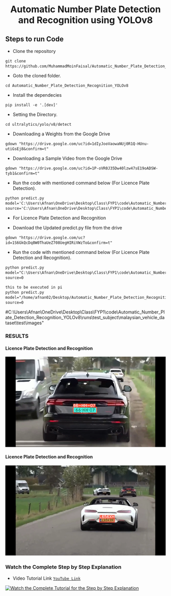 <H1 align="center">Automatic Number Plate Detection and Recognition using YOLOv8</H1>


## Steps to run Code

- Clone the repository
```
git clone https://github.com/MuhammadMoinFaisal/Automatic_Number_Plate_Detection_Recognition_YOLOv8.git
```
- Goto the cloned folder.
```
cd Automatic_Number_Plate_Detection_Recognition_YOLOv8
```
- Install the dependecies
```
pip install -e '.[dev]'

```

- Setting the Directory.
```
cd ultralytics/yolo/v8/detect
```


- Downloading a Weights from the Google Drive
```
gdown "https://drive.google.com/uc?id=1dIyJooVaowaNUj0R1Q-HUnu-utiGsEj8&confirm=t"
```
- Downloading a Sample Video from the Google Drive
```
gdown "https://drive.google.com/uc?id=1P-oVR0J35Dw40lzw47sE19oADSW-tyb1&confirm=t"

```
- Run the code with mentioned command below (For Licence Plate Detection).
```
python predict.py model='C:\Users\Afnan\OneDrive\Desktop\Class\FYP1\code\Automatic_Number_Plate_Detection_Recognition_YOLOv8\ultralytics\yolo\v8\detect\train_model\weights\best.pt' source='C:\Users\Afnan\OneDrive\Desktop\Class\FYP1\code\Automatic_Number_Plate_Detection_Recognition_YOLOv8\runs\test_subject\demo.mp4'
```

- For Licence Plate Detection and Recognition

- Download the Updated predict.py file from the drive
```
gdown "https://drive.google.com/uc?id=1S6GkQcDq8W0ThaUeZ708UegHIRiVWzTo&confirm=t"
```
- Run the code with mentioned command below (For Licence Plate Detection and Recognition).
```
python predict.py model="C:\Users\Afnan\OneDrive\Desktop\Class\FYP1\code\Automatic_Number_Plate_Detection_Recognition_YOLOv8\ultralytics\yolo\v8\detect\train_model\weights\best.pt" source=0
```
```
this to be executed in pi
python predict.py model="/home/afnan02/Desktop/Automatic_Number_Plate_Detection_Recognition_YOLOv8/ultralytics/yolo/v8/detect/train_model/weights/best.pt" source=0
```

#C:\Users\Afnan\OneDrive\Desktop\Class\FYP1\code\Automatic_Number_Plate_Detection_Recognition_YOLOv8\runs\test_subject\malaysian_vehicle_dataset\test\images"
### RESULTS

#### Licence Plate  Detection and Recognition  
![](./ultralytics/figure1.png)

#### Licence Plate  Detection and Recognition

![](./ultralytics/figure3.png)

### Watch the Complete Step by Step Explanation

- Video Tutorial Link  [`YouTube Link`](https://www.youtube.com/watch?v=lkAJBSmIL50&t=5s)


[![Watch the Complete Tutorial for the Step by Step Explanation](https://img.youtube.com/vi/lkAJBSmIL50/0.jpg)]([https://www.youtube.com/watch?v=StTqXEQ2l-Y](https://www.youtube.com/watch?v=lkAJBSmIL50))

